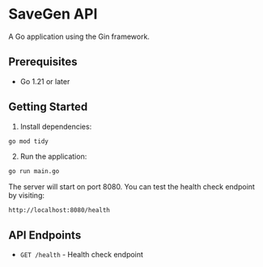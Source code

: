 # SaveGen API

A Go application using the Gin framework.

## Prerequisites

- Go 1.21 or later

## Getting Started

1. Install dependencies:
```bash
go mod tidy
```

2. Run the application:
```bash
go run main.go
```

The server will start on port 8080. You can test the health check endpoint by visiting:
```
http://localhost:8080/health
```

## API Endpoints

- `GET /health` - Health check endpoint 